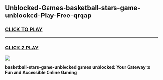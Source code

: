 
## Unblocked-Games-basketball-stars-game-unblocked-Play-Free-qrqap
<h3>
<a href="https://premium76.site?title=basketball-stars-game-unblocked&ref=23A">CLICK TO PLAY</a></h3>
<hr>

<h3>
<a href="https://premium76.site?title=basketball-stars-game-unblocked&ref=23A">CLICK 2 PLAY</a>
  
</h3>

<a href="https://premium76.site?title=basketball-stars-game-unblocked&ref=23A"><img src="https://clearcache.store/games.png"></a>


**basketball-stars-game-unblocked games unblocked: Your Gateway to Fun and Accessible Online Gaming**

